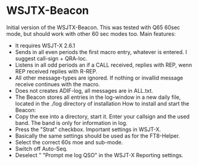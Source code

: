 # WSJTX-Beacon

Initial version of the WSJTX-Beacon.
This was tested with Q65 60sec mode, but should work with other 60 sec modes too.
Main features:
- It requires WSJT-X 2.6.1
- Sends in all even periods the first macro entry, whatever is entered. I suggest call-sign + QRA-loc.
- Listens in all odd periods an if a CALL received, replies with REP, wenn REP received replies with R-REP.
- All other message-types are ignored.  If nothing or invallid message receive continues with the macro.
- Does not creates ADIF-log, all messages are in ALL.txt.
- The Beacon stores all entries in the log-window in a new daily file, located in the ./log directory of installation
How to install and start the Beacon:
- Copy the exe into a directory, start it.  Enter your callsign and the used band. The band is only for information in log.
- Press the "Strat" checkbox.
Important settings in WSJT-X.
- Basically the same settings should be used as for the FT8-Helper.
- Select the correct 60s moe and sub-mode.
- Switch off Auto-Seq.
- Deselect " "Prompt me log QSO" in the WSJT-X Reporting settings.
